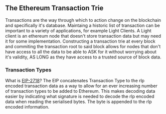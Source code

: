 ## The Ethereum Transaction Trie

Transactions are the way through which to action change on the blockchain and specifically it's database. Maintaing a historic list of transaction can be important to a variety of applications, for example Light Clients. A Light client is an ethereum node that doesn't store transaction data but may need it for some implementation. Constructing a transaction trie at every block and commiting the transaction root to said block allows for nodes that don't have access to all the data to be able to ASK for it without worrying about it's validity, AS LONG as they have access to a trusted source of block data.

### Transaction Types

What is [EIP-2718](https://blog.mycrypto.com/new-transaction-types-on-ethereum)? The EIP concatenates Transaction Type to the rlp encoded transaction data as a way to allow for an ever increasing number of transaction types to be added to Ethereum. This makes decoding data easier by indicating what signature is needed to decode the rlp encoded data when reading the serialised bytes. The byte is appended to the rlp encoded information.

